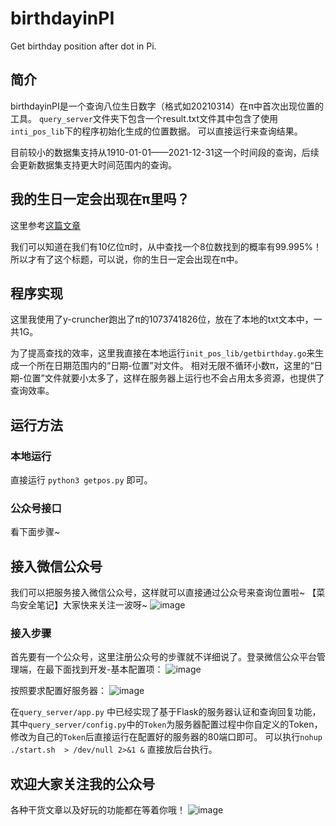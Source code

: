 # birthdayinPI
Get birthday position after dot in Pi.

## 简介

birthdayinPI是一个查询八位生日数字（格式如20210314）在π中首次出现位置的工具。
`query_server`文件夹下包含一个result.txt文件其中包含了使用`inti_pos_lib`下的程序初始化生成的位置数据。
可以直接运行来查询结果。

目前较小的数据集支持从1910-01-01——2021-12-31这一个时间段的查询，后续会更新数据集支持更大时间范围内的查询。

## 我的生日一定会出现在π里吗？

这里参考[这篇文章](http://qianzuncheng.com/blog/tech/007/find_your_birthday_in_pi.html)

我们可以知道在我们有10亿位π时，从中查找一个8位数找到的概率有99.995%！所以才有了这个标题，可以说，你的生日一定会出现在π中。

## 程序实现

这里我使用了y-cruncher跑出了π的1073741826位，放在了本地的txt文本中，一共1G。



为了提高查找的效率，这里我直接在本地运行`init_pos_lib/getbirthday.go`来生成一个所在日期范围内的“日期-位置”对文件。
相对无限不循环小数π，这里的“日期-位置”文件就要小太多了，这样在服务器上运行也不会占用太多资源，也提供了查询效率。

## 运行方法

### 本地运行

直接运行 `python3 getpos.py` 即可。

### 公众号接口

看下面步骤~

## 接入微信公众号
我们可以把服务接入微信公众号，这样就可以直接通过公众号来查询位置啦~ 
【菜鸟安全笔记】大家快来关注一波呀~
![image](https://user-images.githubusercontent.com/20582659/111067411-1643c880-84ff-11eb-91e7-6b8d5f3b3fa5.png)
### 接入步骤
首先要有一个公众号，这里注册公众号的步骤就不详细说了。登录微信公众平台管理端，在最下面找到开发-基本配置项：
![image](https://user-images.githubusercontent.com/20582659/111067387-fb715400-84fe-11eb-8cf2-31e016471e4a.png)

按照要求配置好服务器：
![image](https://user-images.githubusercontent.com/20582659/111067485-70dd2480-84ff-11eb-8e71-b658ee54468f.png)

在`query_server/app.py` 中已经实现了基于Flask的服务器认证和查询回复功能，其中`query_server/config.py`中的`Token`为服务器配置过程中你自定义的Token，修改为自己的`Token`后直接运行在配置好的服务器的80端口即可。
可以执行`nohup ./start.sh  > /dev/null 2>&1 &` 直接放后台执行。

## 欢迎大家关注我的公众号
各种干货文章以及好玩的功能都在等着你哦！
![image](https://user-images.githubusercontent.com/20582659/111067711-68d1b480-8500-11eb-8526-acdddb014433.png)


